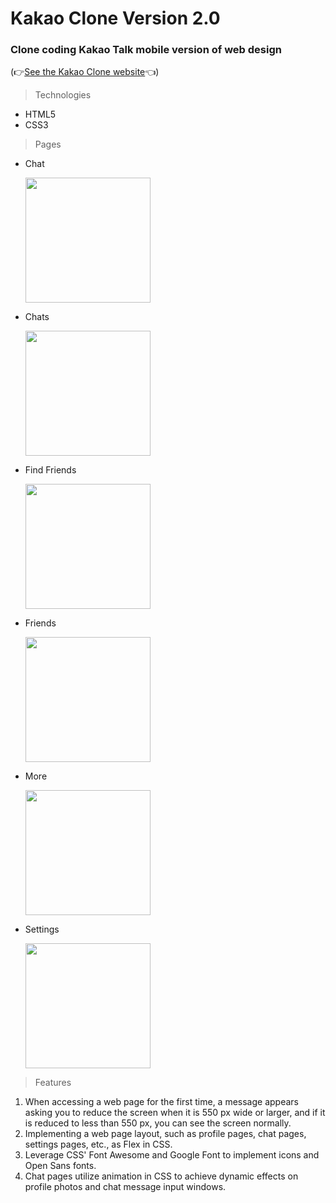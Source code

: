 # Kakao Clone Version 2.0

### Clone coding Kakao Talk mobile version of web design

(👉[See the Kakao Clone website](https://kimhscom.github.io/kakao-clone-v2/)👈)

> Technologies

- HTML5
- CSS3

> Pages

- Chat

    <img width="200" src="https://user-images.githubusercontent.com/47877911/88355829-dfb71300-cda0-11ea-8fbb-d1ffea9761fc.png">

- Chats

    <img width="200" src="https://user-images.githubusercontent.com/47877911/88356071-91eeda80-cda1-11ea-84e6-352e3ec4b4c9.png">

- Find Friends

    <img width="200" src="https://user-images.githubusercontent.com/47877911/88356140-c95d8700-cda1-11ea-8c6d-b9b8300da342.png">

- Friends

    <img width="200" src="https://user-images.githubusercontent.com/47877911/88356185-f9a52580-cda1-11ea-9d11-8baa11170eae.png">

- More

    <img width="200" src="https://user-images.githubusercontent.com/47877911/88356355-7a642180-cda2-11ea-9197-7a03ddcf62f3.png">

- Settings

    <img width="200" src="https://user-images.githubusercontent.com/47877911/88356401-a54e7580-cda2-11ea-8bc4-e8510ebe0ee6.png">

> Features

1. When accessing a web page for the first time, a message appears asking you to reduce the screen when it is 550 px wide or larger, and if it is reduced to less than 550 px, you can see the screen normally.
2. Implementing a web page layout, such as profile pages, chat pages, settings pages, etc., as Flex in CSS.
3. Leverage CSS' Font Awesome and Google Font to implement icons and Open Sans fonts.
4. Chat pages utilize animation in CSS to achieve dynamic effects on profile photos and chat message input windows.

